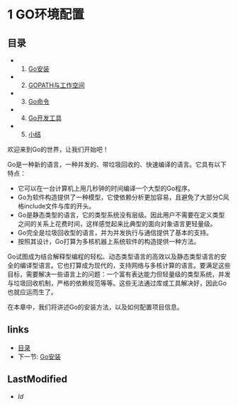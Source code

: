 # 1 GO环境配置

## 目录
  * 1. [Go安装](1.1.md)
  * 2. [GOPATH与工作空间](1.2.md)
  * 3. [Go命令](1.3.md)
  * 4. [Go开发工具](1.4.md)
  * 5. [小结](1.5.md)

欢迎来到Go的世界，让我们开始吧！

Go是一种新的语言，一种并发的、带垃圾回收的、快速编译的语言。它具有以下特点：

- 它可以在一台计算机上用几秒钟的时间编译一个大型的Go程序。
- Go为软件构造提供了一种模型，它使依赖分析更加容易，且避免了大部分C风格include文件与库的开头。
- Go是静态类型的语言，它的类型系统没有层级。因此用户不需要在定义类型之间的关系上花费时间，这样感觉起来比典型的面向对象语言更轻量级。
- Go完全是垃圾回收型的语言，并为并发执行与通信提供了基本的支持。
- 按照其设计，Go打算为多核机器上系统软件的构造提供一种方法。

Go试图成为结合解释型编程的轻松、动态类型语言的高效以及静态类型语言的安全的编译型语言。它也打算成为现代的，支持网络与多核计算的语言。要满足这些目标，需要解决一些语言上的问题：一个富有表达能力但轻量级的类型系统，并发与垃圾回收机制，严格的依赖规范等等。这些无法通过库或工具解决好，因此Go也就应运而生了。

在本章中，我们将讲述Go的安装方法，以及如何配置项目信息。

## links
  * [目录](<preface.md>)
  * 下一节: [Go安装](<1.1.md>)

## LastModified
  * $Id$
